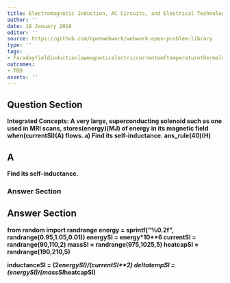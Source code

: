 ```yaml
---
title: Electromagnetic Induction, AC Circuits, and Electrical Technologies - Inductance
author: ''
date: 18 January 2018
editor: ''
source: https://github.com/openwebwork/webwork-open-problem-library
type: ''
tags:
- Faradayfieldinductionlawmagneticelectriccurrentemftemperaturethermalenergy
outcomes:
- TBD
assets: ''
---
```


## Question Section 

<b>
<b>Integrated Concepts:<b> A very large, superconducting solenoid such as one used in MRI scans, stores(energy)(MJ) of energy in its magnetic field when(currentSI)(A) flows.
a) Find its self-inductance.
ans_rule(40)(H)

## A
Find its self-inductance.
### Answer Section


## Answer Section

from random import randrange
energy = sprintf("%0.2f", randrange(0.95,1.05,0.01))
energySI = energy*10**6
currentSI = randrange(90,110,2)
massSI = randrange(975,1025,5)
heatcapSI = randrange(190,210,5)

inductanceSI = (2*energySI)/(currentSI**2)
deltatempSI = (energySI)/(massSI*heatcapSI)
